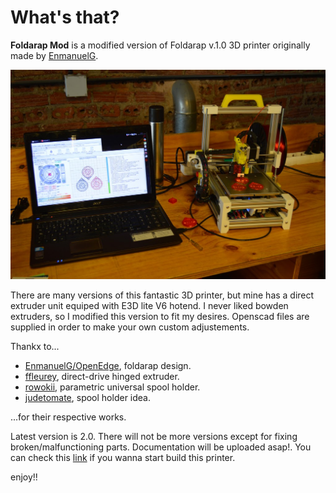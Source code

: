# What's that?

**Foldarap Mod** is a modified version of Foldarap v.1.0 3D printer originally made by [EnmanuelG](https://github.com/EmmanuelG/Foldarap).

![Foldarap Mod v.1.0](pics/foldarap_mod_v12_byMACasanova.jpg)

There are many versions of this fantastic 3D printer, but mine has a direct extruder unit equiped with E3D lite V6 hotend. I never liked bowden extruders, so I modified this version to fit my desires. Openscad files are supplied in order to make your own custom adjustements.

Thankx to...

  * [EnmanuelG/OpenEdge](https://github.com/OpenEdge), foldarap design.
  * [ffleurey](https://www.thingiverse.com/thing:147705), direct-drive hinged extruder.
  * [rowokii](https://www.thingiverse.com/thing:767317), parametric universal spool holder.
  * [judetomate](https://www.thingiverse.com/thing:47752), spool holder idea.

...for their respective works.

Latest version is 2.0. There will not be more versions except for fixing broken/malfunctioning parts.
Documentation will be uploaded asap!. You can check this [link](http://reprap.org/wiki/FoldaRap1_Build_Manual) if you wanna start build this printer.



enjoy!!